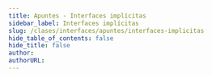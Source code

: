 ```yaml
---
title: Apuntes - Interfaces implícitas
sidebar_label: Interfaces implícitas
slug: /clases/interfaces/apuntes/interfaces-implicitas
hide_table_of_contents: false
hide_title: false
author: 
authorURL: 
---
```



